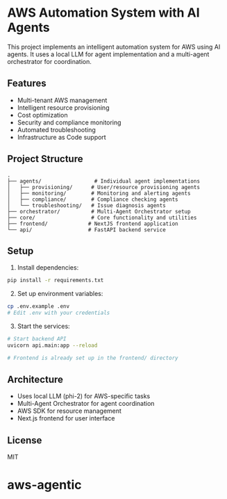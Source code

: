 # AWS Automation System with AI Agents

This project implements an intelligent automation system for AWS using AI agents. It uses a local LLM for agent implementation and a multi-agent orchestrator for coordination.

## Features

- Multi-tenant AWS management
- Intelligent resource provisioning
- Cost optimization
- Security and compliance monitoring
- Automated troubleshooting
- Infrastructure as Code support

## Project Structure

```
.
├── agents/                 # Individual agent implementations
│   ├── provisioning/      # User/resource provisioning agents
│   ├── monitoring/        # Monitoring and alerting agents
│   ├── compliance/        # Compliance checking agents
│   └── troubleshooting/   # Issue diagnosis agents
├── orchestrator/          # Multi-Agent Orchestrator setup
├── core/                  # Core functionality and utilities
├── frontend/             # NextJS frontend application
└── api/                  # FastAPI backend service
```

## Setup

1. Install dependencies:
```bash
pip install -r requirements.txt
```

2. Set up environment variables:
```bash
cp .env.example .env
# Edit .env with your credentials
```

3. Start the services:
```bash
# Start backend API
uvicorn api.main:app --reload

# Frontend is already set up in the frontend/ directory
```

## Architecture

- Uses local LLM (phi-2) for AWS-specific tasks
- Multi-Agent Orchestrator for agent coordination
- AWS SDK for resource management
- Next.js frontend for user interface

## License

MIT
# aws-agentic
